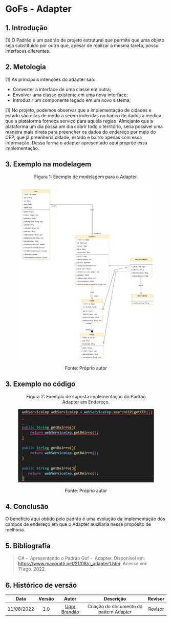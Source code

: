 # GoFs - Adapter

## 1. Introdução
[1] O Padrão é um padrão de projeto estrutural que permite que uma objeto seja substituído por outro que, apesar de realizar a mesma tarefa, possui interfaces diferentes.

## 2. Metologia
[1] As principais intenções do adapter são:
- Converter a interface de uma classe em outra;
- Envolver uma classe existente em uma nova interface;
- Introduzir um componente legado em um novo sistema; 

[1] No projeto, podemos observar que a implementação de cidades e estado são eitas de modo a serem inderidas no banco de dados a medica que a plataforma forneça serviço para aquela regiao. Almejanto que a plataforma um dia possa um dia cobrir todo o território, seria possivel uma maneira mais direta para preencher os dados do endereço por meio do CEP, que já preenheria cidade, estado e bairro apenas com essa informação. Dessa forma o adapter apresentado aqui proprõe essa implementação. 

## 3. Exemplo na modelagem 
<figure>
  <figcaption style="text-align: center !important">
    Figura 1: Exemplo de modelagem para o Adapter.
  </figcaption>

  ![Diagrama de Classes - Interfaces](../img/DiagramaAdapter.png)

  <figcaption style="text-align: center !important">
    Fonte: Próprio autor
  </figcaption>
</figure>

## 3. Exemplo no código

<figure>
  <figcaption style="text-align: center !important">
    Figura 2: Exemplo de suposta implementação do Padrão Adapter em Endereço.
  </figcaption>

  ![Diagrama de Classes - Interfaces](../img/CodigoEstrutualAdapter.png)

  <figcaption style="text-align: center !important">
    Fonte: Próprio autor
  </figcaption>
</figure>



## 4. Conclusão
O benefício aqui obtido pelo padrão é uma evolução da implementação dos campos de endereço em que o Adapter auxiliaria nesse propósito de melhoria.  

## 5. Bibliografia
> C# -  Apresentando o Padrão Gof -  Adapter. Disponível em: <https://www.macoratti.net/21/08/c_adapter1.htm>. Acesso em: 11 ago. 2022.


## 6. Histórico de versão
| Data | Versão | Autor | Descrição | Revisor |
| :-: | :-: | :-: | :-: | :-: |
| 11/08/2022 | 1.0 | [Ugor Brandão](https://github.com/ubrando) | Criação do documento do pattern Adapter | Revisor |
